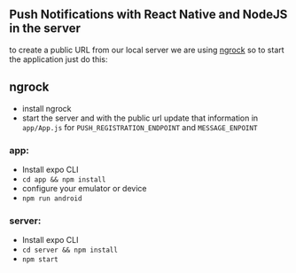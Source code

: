## Push Notifications with React Native and NodeJS in the server

to create a public URL from our local server we are using [ngrock](https://ngrok.com/) so to start the application just do this:

## ngrock
* install ngrock 
* start the server and with the public url update that information in `app/App.js` for `PUSH_REGISTRATION_ENDPOINT` and `MESSAGE_ENPOINT`

### app:
* Install expo CLI
* `cd app && npm install`
* configure your emulator or device
* `npm run android`

### server:
* Install expo CLI
* `cd server && npm install`
* `npm start`